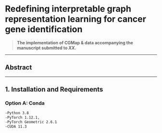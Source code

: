 # Redefining interpretable graph representation learning for cancer gene identification 

>  **The implementation of CGMap & data accompanying the manuscript submitted to _XX_.**   

---

## Abstract


---

## 1. Installation and Requirements

### Option A: Conda
```bash
-Python 3.8
-PyTorch 1.12.1, 
-PyTorch Geometric 2.6.1
-CUDA 11.3  




